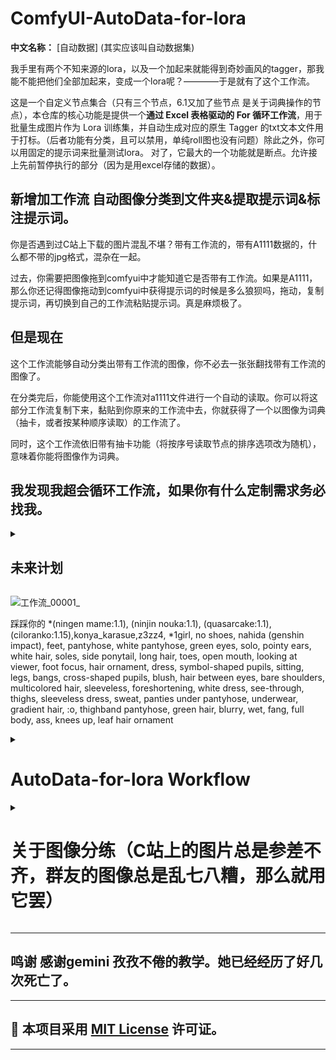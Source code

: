 # ComfyUI-AutoData-for-lora

**中文名称：** [自动数据] (其实应该叫自动数据集) 

我手里有两个不知来源的lora，以及一个加起来就能得到奇妙画风的tagger，那我能不能把他们全部加起来，变成一个lora呢？————于是就有了这个工作流。

这是一个自定义节点集合（只有三个节点，6.1又加了些节点 是关于词典操作的节点），本仓库的核心功能是提供一个**通过 Excel 表格驱动的 For 循环工作流**，用于批量生成图片作为 Lora 训练集，并自动生成对应的原生 Tagger 的txt文本文件用于打标。（后者功能有分类，且可以禁用，单纯roll图也没有问题）除此之外，你可以用固定的提示词来批量测试lora。
对了，它最大的一个功能就是断点。允许接上先前暂停执行的部分（因为是用excel存储的数据）。

## 新增加工作流 自动图像分类到文件夹&提取提示词&标注提示词。 

你是否遇到过C站上下载的图片混乱不堪？带有工作流的，带有A1111数据的，什么都不带的jpg格式，混杂在一起。

过去，你需要把图像拖到comfyui中才能知道它是否带有工作流。如果是A1111，那么你还记得图像拖动到comfyui中获得提示词的时候是多么狼狈吗，拖动，复制提示词，再切换到自己的工作流粘贴提示词。真是麻烦极了。

## 但是现在 

这个工作流能够自动分类出带有工作流的图像，你不必去一张张翻找带有工作流的图像了。

在分类完后，你能使用这个工作流对a1111文件进行一个自动的读取。你可以将这部分工作流复制下来，黏贴到你原来的工作流中去，你就获得了一个以图像为词典（抽卡，或者按某种顺序读取）的工作流了。

同时，这个工作流依旧带有抽卡功能（将按序号读取节点的排序选项改为随机），意味着你能将图像作为词典。

## 我发现我超会循环工作流，如果你有什么定制需求务必找我。

<details>
<summary>
<h2>未来计划</h2>
</summary><br/>

上传到ComfyUI Manager 未完成

从QQ图片（或者其它地方来的图片）中批量提取元数据并存储到词典。（将采样器，调度器，正负面提示词，随机数？,图片本身记录到excel） 完成!

完成了对图像分类（硬连接和符号连接）的工作流，下一步是对分类图像的进行数据提取操作。(转换为png 存储元数据* 元数据使用*)

从图片得到词典（按顺序不重复写入到txt）完成

从词典得到excel(按顺序读取txt行) 完成 

</details>

![工作流_00001_](https://github.com/user-attachments/assets/5946a981-1f50-4fc1-a675-5226a71fd92b)

踩踩你的
*(ningen mame:1.1), (ninjin nouka:1.1), (quasarcake:1.1), (ciloranko:1.15),konya_karasue,z3zz4,
*1girl, no shoes, nahida (genshin impact), feet, pantyhose, white pantyhose, green eyes, solo, pointy ears, white hair, soles, side ponytail, long hair, toes, open mouth, looking at viewer, foot focus, hair ornament, dress, symbol-shaped pupils, sitting, legs, bangs, cross-shaped pupils, blush, hair between eyes, bare shoulders, multicolored hair, sleeveless, foreshortening, white dress, see-through, thighs, sleeveless dress, sweat, panties under pantyhose, underwear, gradient hair, :o, thighband pantyhose, green hair, blurry, wet, fang, full body, ass, knees up, leaf hair ornament

<details>
<summary>
 <h1>AutoData-for-lora Workflow</h2>
 </summary><br/>
 
<details>
<summary>
<h2>快速开始(AutoData-for-lora工作流)（脑子不够用的话，太长不看的话）:</h2>
</summary><br/>

0.安装节点（不会安装的在往下滑一点点，你应该能看懂怎么安装）

1.将上方的图片拖入comfyui，就是这张图片的工作流可能有些旧，有些节点可能已经被淘汰了。（新的在目录workflows下，我非常建议使用最新的工作流）

2.将excel 创建好

3.填入excel表格的文件位置

4.resources文件夹中的词典放在\custom_nodes\comfyui-easy-use\wildcards中。

5.点击执行


**运行的时候务必确保excel没有被打开，不然写入不了excel**

</details>

---

<details>
<summary>
<h2>安装 </h2>
 </summary><br/>

1. **打开 ComfyUI 目录：** 导航到你的 ComfyUI 安装目录。

2. **进入 `custom_nodes` 文件夹。进入cmd。

3. **克隆或下载本仓库：**

   * **方法一：使用 Git (推荐)**
     打开命令行或终端，进入 `custom_nodes` 文件夹，然后执行以下命令克隆本仓库：

     ```bash
     git clone [https://github.com/Camellia895/ComfyUI-AutoData-for-lora.git](https://github.com/Camellia895/ComfyUI-AutoData-for-lora.git)
     ```

   * **方法二：手动下载**
     点击 GitHub 页面上的 "Code" 按钮，然后选择 "Download ZIP"。解压下载的 ZIP 文件，将其中的文件夹（例如 `ComfyUI-AutoData-for-lora-main`）重命名为 `ComfyUI-AutoData-for-lora`，并将其移动到 `custom_nodes` 文件夹中。

4. **重启 ComfyUI：** 关闭并重新启动 ComfyUI，新的节点应该出现在你的节点列表中。
   
</details>

---

<details>
<summary>
<h2>节点介绍</h2>
</summary><br/>

* **按序号自动加载标记图像:** 根据多种条件（修改时间、文件名、文件后缀、包含/排除标识）按顺序输出特定文件路径，适用于需要按顺序处理文件（如名称顺序）或自动筛选 Lora 训练素材的场景。
* **自动清理1x1png :** 自动扫描并删除指定文件夹中所有尺寸为 1x1 像素的 PNG 图片。这些图片是工作流不可避免而产生的占位符，通过清理可保持数据目录整洁。默认模式为试运行也就是dry_run,如果试运行成功在把试运行关掉。具体可以看控制台状况。（这个节点可以单独拖动到文件夹中作为批处理脚本使用。）
* **4转一空信号传递:** 被优化掉了
* **文件迁移并创建链接**：在目标位置创建图像的硬连接，省下100%的空间。
* **元数据规则检测器 V2**：检测元数据输出检测值
* （额外的，但不是节点）当中有个自动读取节点的 ![image](https://github.com/user-attachments/assets/aa8dda99-74c5-4bd4-936d-4c0f32ee3623)文件，**不用注册也能读取节点**。利好节点开发。
* （额外的，但不是节点）词典我放在resources文件夹中，请把词典移动到easy——use节点的的wildcards下。比如我的，就放在G:\ComfyUI_windows_portable\ComfyUI\custom_nodes\comfyui-easy-use\wildcards下。

</details>
<details>
<summary>
<h2>节点详情（还有至少七个节点，等待更新）</h2>
 </summary><br/>
 
<details>
<summary>
<h3>1. 按序号自动加载标记图像 </h3>
</summary><br/>
这个节点旨在从指定目录中按特定规则选择文件，并每次输出一个文件，适用于需要按顺序处理文件（如图像序列）的场景。在 Lora 数据生成工作流中，可用于按顺序读取或处理生成的图片。

以图中的例子来讲解。我需要读取文件夹中带有记号的图片名（图中显示部分的工作流是用于用图像名从excel中得到txt）

![image](https://github.com/user-attachments/assets/6495c265-030b-43d2-963e-4d1178c959fa)

图中，我用 **按序号自动加载标记图像** 输入了文件位置（folder_path），和搜索标识符（search_marker 它可以不填）输出了符合特征的文件数量（int）。然后提供给for循环作为循环读取的数量。通过索引然后提供给同同样的节点，这时输出文件名和图像（还有其他输出可用于指示状态。不是需要的），同排除的标识符可以选择是否移除。还能输出图像的元数据。

你可以配合我的另一个库里的软件食用https://github.com/Camellia895/Auto-Date-Marking-tools。它用于给图像名添加标识符。

(索引可能是翻译问题，但它的输出是int 初始输出为0，循环一次就加1)
</details>

---

<details>
<summary>
<h3>2. 自动清理1x1png (`clean_1x1_png`)</h3>
</summary><br/>
自动扫描并删除指定文件夹中所有尺寸为 1x1 像素的 PNG 图片。这些图片是工作流不可避免（目前找到的最优解）而产生的占位符，通过清理可保持数据目录整洁。默认模式为试运行也就是dry_run,如果试运行成功在把试运行关掉。具体可以看控制台状况。或者通过输出看到。（这个节点可以单独拖动到文件夹中作为批处理脚本使用。）
 
![image](https://github.com/user-attachments/assets/c04be277-eb7c-4a4f-90df-88137d771c5f)
 
</details>
</details>

---

<details>
<summary>
<h2> 讲解部分 </h2>
 </summary><br/>
## 为数据集服务的工作流 (AutoData-for-lora Workflow) 当然也可以用于单纯的roll图 
本仓库的核心价值在于提供一个**为数据集服务的 ComfyUI 工作流**，该工作流演示了如何结合 Excel 表格数据和上述节点，自动化生成 Lora 训练图片并自动生成对应的原生 Tagger 文本文件（不需要的话可以关掉）。（下方有个功能是通过图片读取tagger，需要的话可以打开）
输入excel位置。我只是将文本框一分为三了，你可以用一个文本框替代，这没有问题。**对了，记得在目标位置创建一个excel文件**
 
![image](https://github.com/user-attachments/assets/7c3fd999-2155-4c91-b63e-810e2ad1cae5)

这是你的控制台，可以控制需要读取（或写入）的excel位置，一个tagger需要生成几张图片。
写错了也没关系，重复运行也没关系，这不会导致重复图片产生（也不会花费gpu去重复生成图片），只会输出1x1的png图片，而刚刚的**自动清理1x1png**则是清理这些占位文件的。

![image](https://github.com/user-attachments/assets/3f610217-ac54-4089-9bfb-22a64346be08)

tagger来自词典或者excel，如果excel中有了的话，就用excel的，没有的话就会自动用词典填一个。

![image](https://github.com/user-attachments/assets/dcbbbe3b-06f2-4226-bd10-6d16a02cbb9e)

保存图像和写入表格标记

![image](https://github.com/user-attachments/assets/99eabd9b-d530-4b1d-9964-85f1b31bf339)

下方是简易的工作流的部分，你可以看到，我只给它输入了tagger，然后输出了图片。 你可以把你工作流整合进来，输入tagger，输出特定名称的图片。

![image](https://github.com/user-attachments/assets/009f4adc-7041-4f09-ac62-f204c59e6822)

用图像从excel中获得tagger。你可以配合我的另一个库里的软件食用https://github.com/Camellia895/Auto-Date-Marking-tools，用于给图像名添加标识符。

![image](https://github.com/user-attachments/assets/c7c2067c-7051-45d4-91e6-302431e20cf7)

然后你会的得到一个类似这样的excel表格（我做了中断，如果你点击继续运行，它就会从缺失位置继续生成图片）

![image](https://github.com/user-attachments/assets/d5ae9a1e-84d3-4b03-b9bf-0f43f01654d7)

</details>


---

<details>
<summary>
<h1>关于词典操作</h2>
</summary><br/>
 
让tagger写入到词典中，不重复，并去掉重复的逗号，去掉非法的换行符号。你可以右键点击播放声音节点，在菜单中选择执行节点。这样就就能只执行框中的节点了。

![image](https://github.com/user-attachments/assets/22625a95-8c5f-45db-8183-5014f0082225)

按顺序读取词典行，然后把词典写入的excel中。你可以右键点击播放声音节点，在菜单中选择执行节点。这样就就能只执行框中的节点了。

![image](https://github.com/user-attachments/assets/034d85e4-846d-4dfc-9939-b1fcb7d7d1e1)

两者直接以切换节点连接。选择2的时候不执行上方的节点。

![image](https://github.com/user-attachments/assets/31a15adc-ae56-4870-89b6-ea920a916f65)

</details>

</details>
<details>
<summary>
<h1>关于图像分练（C站上的图片总是参差不齐，群友的图像总是乱七八糟，那么就用它罢）</h1>
</summary><br/>
 
图像分练工作流，读取图像，并获取元数据，使用元数据检测节点判断是什么图像。
并迁移在目标位置创建连接。（符号连接和硬连接）具体可以看我在工作流中的注释。

![image](https://github.com/user-attachments/assets/ac94c1f5-ae99-4db5-b2d2-d8334077fbcd)

你会得到（因为是硬连接，所以文件夹显示的文件大小不准，请查看磁盘的大小变化，512张1024*1024图片实际上只大了4.3个Mb）

![image](https://github.com/user-attachments/assets/be1ce814-8800-4c02-8101-3b167bff8185)
 
从A1111图片元数据中提取提示词（将排序改为随机时，为抽卡）

![image](https://github.com/user-attachments/assets/3726c7bf-8846-4a26-a61e-b0f797a08fe9)

为没有基本元数据的图像进行提示词标注

![image](https://github.com/user-attachments/assets/46ff1211-cbff-4167-8670-4001438ab5af)

</details>

---

## 鸣谢  感谢gemini 孜孜不倦的教学。她已经经历了好几次死亡了。

---

## 📝 本项目采用 [MIT License](https://opensource.org/licenses/MIT) 许可证。

---

